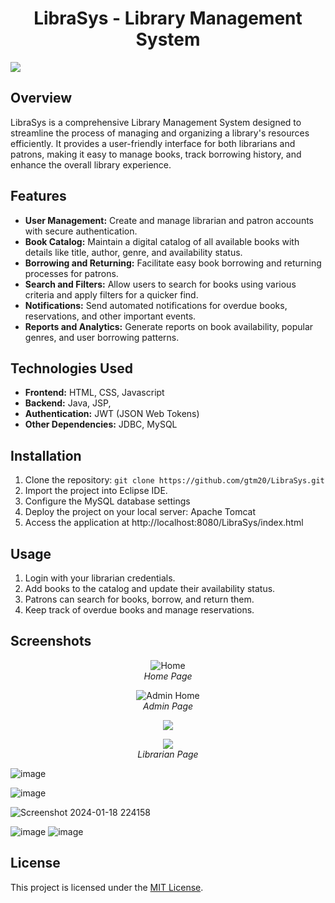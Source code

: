 <h1 align="center">
  LibraSys - Library Management System
</h1>

<img src="https://github.com/gtm20/LibraSys/assets/115064011/51ad55cb-e9cf-4837-85be-189f2af587b3">

## Overview

LibraSys is a comprehensive Library Management System designed to streamline the process of managing and organizing a library's resources efficiently. It provides a user-friendly interface for both librarians and patrons, making it easy to manage books, track borrowing history, and enhance the overall library experience.

## Features

- **User Management:** Create and manage librarian and patron accounts with secure authentication.
- **Book Catalog:** Maintain a digital catalog of all available books with details like title, author, genre, and availability status.
- **Borrowing and Returning:** Facilitate easy book borrowing and returning processes for patrons.
- **Search and Filters:** Allow users to search for books using various criteria and apply filters for a quicker find.
- **Notifications:** Send automated notifications for overdue books, reservations, and other important events.
- **Reports and Analytics:** Generate reports on book availability, popular genres, and user borrowing patterns.

## Technologies Used

- **Frontend:** HTML, CSS, Javascript
- **Backend:** Java, JSP, 
- **Authentication:** JWT (JSON Web Tokens)
- **Other Dependencies:** JDBC, MySQL

## Installation

1. Clone the repository: `git clone https://github.com/gtm20/LibraSys.git`
2. Import the project into Eclipse IDE.
3. Configure the MySQL database settings
4. Deploy the project on your local server: Apache Tomcat
5. Access the application at http://localhost:8080/LibraSys/index.html

## Usage

1. Login with your librarian credentials.
2. Add books to the catalog and update their availability status.
3. Patrons can search for books, borrow, and return them.
4. Keep track of overdue books and manage reservations.


## Screenshots

<p align="center">

<img src="https://github.com/gtm20/LibraSys/assets/115064011/6dd8e853-628d-4098-8f11-18655657c1df" alt="Home">

  
<br>
<em>Home Page</em>
</p>
<p align="center">
<img src="https://github.com/gtm20/LibraSys/assets/115064011/ed2c2823-8f4a-460f-af45-06b7ea4191c5" alt="Admin Home">
<br>
<em>Admin Page</em>
</p>

<p align="center">
<img src="https://github.com/gtm20/LibraSys/assets/115064011/28f97b40-3fe3-420f-9aee-a1618dd56afd">

</p>

<p align="center">
<img src="https://github.com/gtm20/LibraSys/assets/115064011/7cab68c1-05cb-435c-ad45-814c5f9e1725">
  
 <br>
  <em>Librarian Page</em>
</p>


![image](https://github.com/gtm20/LibraSys/assets/115064011/008db7d3-ab0d-431a-8803-a9ae6f643ba0)



![image](https://github.com/gtm20/LibraSys/assets/115064011/047d080f-70a1-4d9e-b1d6-e108b7d0474d)

![Screenshot 2024-01-18 224158](https://github.com/gtm20/LibraSys/assets/115064011/3f61cb6e-c31f-41c8-b352-2912a7a04e38)

![image](https://github.com/gtm20/LibraSys/assets/115064011/93db833a-977f-4272-a54e-f6209f33680e)
![image](https://github.com/gtm20/LibraSys/assets/115064011/d03442c9-7bd3-4a7c-88a3-83204e220e31)



## License

This project is licensed under the [MIT License](LICENSE).
